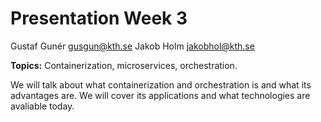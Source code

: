 # Presentation Week 3

Gustaf Gunér <gusgun@kth.se>
Jakob Holm <jakobhol@kth.se>

**Topics:** Containerization, microservices, orchestration.

We will talk about what containerization and orchestration is and what its advantages are. We will cover its applications and what technologies are avaliable today.

